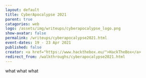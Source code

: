 ```yaml
---
layout: default
title: CyberApocalypse 2021
parent: true
catagories: web
logo: /assets/img/writeups/cyberapocalypse_logo.png
show-avatar: false
permalink: /writeups/cyberapocalypse2021.html
event-dates: 19 - 23 Apr 2021
published: false
creator: <a href="https://www.hackthebox.eu/">HackTheBox</a>
redirect_from: /walkthroughs/cyberapocalypse2021.html
---
```


what what what